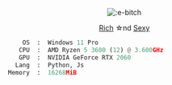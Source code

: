 <p align="center">
  <img src="https://count.getloli.com/get/@:e-bitch" alt=":e-bitch" />
</p>

<p align="center">
  <a href=""><span>Rich</span></a> ☆nd
  <a href=""><span>Sexy</span>
</p>


```python
       OS  :  Windows 11 Pro
      CPU  :  AMD Ryzen 5 3600 (12) @ 3.600GHz
      GPU  :  NVIDIA GeForce RTX 2060
     Lang  :  Python, Js
   Memory  :  16268MiB
```
